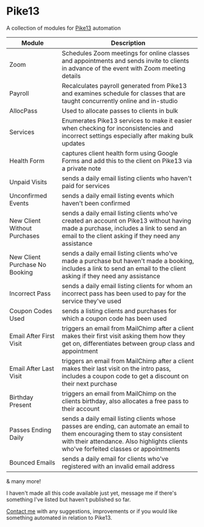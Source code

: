 # Pike13
A collection of modules for [Pike13](https://developer.pike13.com/) automation

Module | Description
------ | -----------
Zoom | Schedules Zoom meetings for online classes and appointments and sends invite to clients in advance of the event with Zoom meeting details
Payroll | Recalculates payroll generated from Pike13 and examines schedule for classes that are taught concurrently online and in-studio
AllocPass | Used to allocate passes to clients in bulk
Services | Enumerates Pike13 services to make it easier when checking for inconsistencies and incorrect settings especially after making bulk updates
Health Form | captures client health form using Google Forms and add this to the client on Pike13 via a private note
Unpaid Visits | sends a daily email listing clients who haven't paid for services
Unconfirmed Events | sends a daily email listing events which haven't been confirmed
New Client Without Purchases | sends a daily email listing clients who've created an account on Pike13 without having made a purchase, includes a link to send an email to the client asking if they need any assistance
New Client Purchase No Booking | sends a daily email listing clients who've made a purchase but haven't made a booking, includes a link to send an email to the client asking if they need any assistance
Incorrect Pass | sends a daily email listing clients for whom an incorrect pass has been used to pay for the service they've used
Coupon Codes Used | sends a listing clients and purchases for which a coupon code has been used
Email After First Visit | triggers an email from MailChimp after a client makes their first visit asking them how they get on, differentiates between group class and appointment
Email After Last Visit | triggers an email from MailChimp after a client makes their last visit on the intro pass, includes a coupon code to get a discount on their next purchase
Birthday Present | triggers an email from MailChimp on the clients birthday, also allocates a free pass to their account
Passes Ending Daily | sends a daily email listing clients whose passes are ending, can automate an email to them encouraging them to stay consistent with their attendance.  Also highlights clients who've forfeited classes or appointments
Bounced Emails | sends a daily email for clients who've registered with an invalid email address
& many more!

I haven't made all this code available just yet, message me if there's something I've listed but haven't published so far.

[Contact me](mailto:pike13automation@gmail.com) with any suggestions, improvements or if you would like something automated in relation to Pike13.
